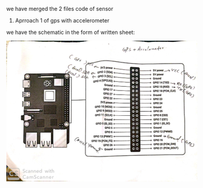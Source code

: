we have merged the 2 files code of sensor

1. Aprroach 1 of gps with accelerometer

we have the schematic in the form of written sheet:

![github logo](./combined.jpg)
